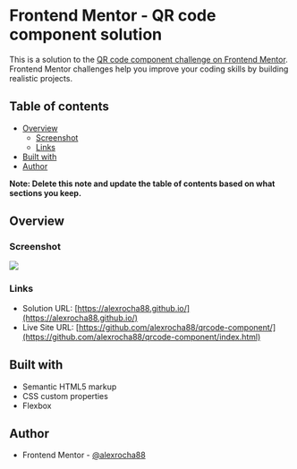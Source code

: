 # Frontend Mentor - QR code component solution

This is a solution to the [QR code component challenge on Frontend Mentor](https://www.frontendmentor.io/challenges/qr-code-component-iux_sIO_H). Frontend Mentor challenges help you improve your coding skills by building realistic projects.

## Table of contents

- [Overview](#overview)
  - [Screenshot](#screenshot)
  - [Links](#links)
- [Built with](#built-with)
- [Author](#author)

**Note: Delete this note and update the table of contents based on what sections you keep.**

## Overview

### Screenshot

![](./screenshot.jpg)

### Links

- Solution URL: [https://alexrocha88.github.io/](https://alexrocha88.github.io/)
- Live Site URL: [https://github.com/alexrocha88/qrcode-component/](https://github.com/alexrocha88/qrcode-component/index.html)

## Built with

- Semantic HTML5 markup
- CSS custom properties
- Flexbox

## Author

- Frontend Mentor - [@alexrocha88](https://www.frontendmentor.io/profile/alexrocha88)
